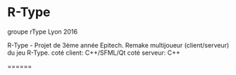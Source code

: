 R-Type
======

groupe rType Lyon 2016

R-Type - Projet de 3ème année Epitech.
Remake multijoueur (client/serveur) du jeu R-Type.
coté client: C++/SFML/Qt
coté serveur: C++

======
